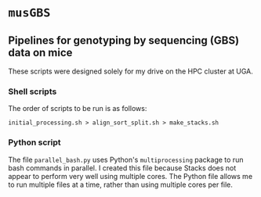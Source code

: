 `musGBS`
=====

Pipelines for genotyping by sequencing (GBS) data on mice
-----


These scripts were designed solely for my drive on the HPC cluster at UGA.


### Shell scripts

The order of scripts to be run is as follows:

```
initial_processing.sh > align_sort_split.sh > make_stacks.sh
```

### Python script

The file `parallel_bash.py` uses Python's `multiprocessing` package to run bash commands
in parallel. I created this file because Stacks does not appear to perform very well
using multiple cores. The Python file allows me to run multiple files at a time, rather
than using multiple cores per file.
